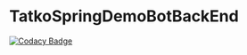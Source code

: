 # TatkoSpringDemoBotBackEnd


[![Codacy Badge](https://app.codacy.com/project/badge/Grade/8ced12eb613841ada5ec67088f6c7b83)](https://app.codacy.com/gh/ofrolyak/TatkoSpringDemoBotBackEnd/dashboard?utm_source=gh&utm_medium=referral&utm_content=&utm_campaign=Badge_grade)

